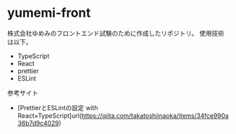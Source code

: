 # yumemi-front

株式会社ゆめみのフロントエンド試験のために作成したリポジトリ。
使用技術は以下。

- TypeScript
- React
- prettier
- ESLint

参考サイト

- [PrettierとESLintの設定 with React×TypeScript]url(https://qiita.com/takatoshiinaoka/items/34fce990a36b7d9c4029)
